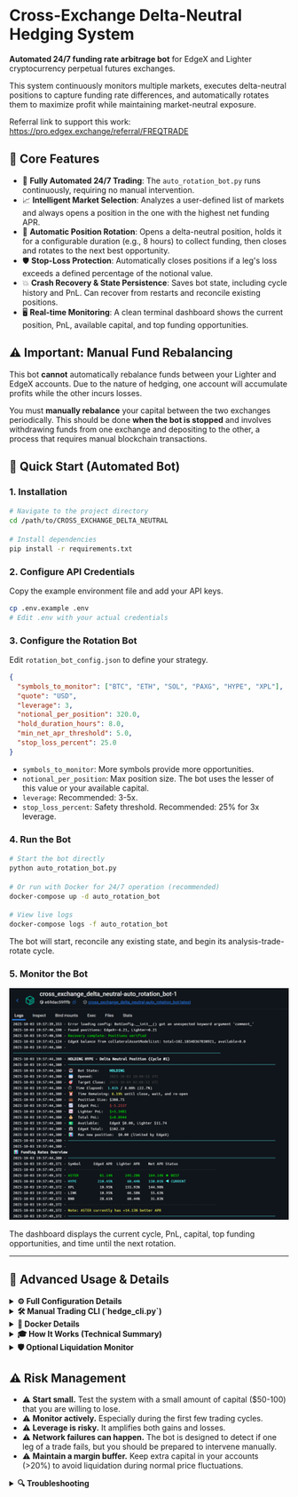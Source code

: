 # Cross-Exchange Delta-Neutral Hedging System

**Automated 24/7 funding rate arbitrage bot** for EdgeX and Lighter cryptocurrency perpetual futures exchanges.

This system continuously monitors multiple markets, executes delta-neutral positions to capture funding rate differences, and automatically rotates them to maximize profit while maintaining market-neutral exposure.

Referral link to support this work: https://pro.edgex.exchange/referral/FREQTRADE

## 🎯 Core Features

- 🤖 **Fully Automated 24/7 Trading**: The `auto_rotation_bot.py` runs continuously, requiring no manual intervention.
- 📈 **Intelligent Market Selection**: Analyzes a user-defined list of markets and always opens a position in the one with the highest net funding APR.
- 🔄 **Automatic Position Rotation**: Opens a delta-neutral position, holds it for a configurable duration (e.g., 8 hours) to collect funding, then closes and rotates to the next best opportunity.
- 🛡️ **Stop-Loss Protection**: Automatically closes positions if a leg's loss exceeds a defined percentage of the notional value.
- 💥 **Crash Recovery & State Persistence**: Saves bot state, including cycle history and PnL. Can recover from restarts and reconcile existing positions.
- 🖥️ **Real-time Monitoring**: A clean terminal dashboard shows the current position, PnL, available capital, and top funding opportunities.

## ⚠️ Important: Manual Fund Rebalancing

This bot **cannot** automatically rebalance funds between your Lighter and EdgeX accounts. Due to the nature of hedging, one account will accumulate profits while the other incurs losses.

You must **manually rebalance** your capital between the two exchanges periodically. This should be done **when the bot is stopped** and involves withdrawing funds from one exchange and depositing to the other, a process that requires manual blockchain transactions.

## 🚀 Quick Start (Automated Bot)

### 1. Installation

```bash
# Navigate to the project directory
cd /path/to/CROSS_EXCHANGE_DELTA_NEUTRAL

# Install dependencies
pip install -r requirements.txt
```

### 2. Configure API Credentials

Copy the example environment file and add your API keys.

```bash
cp .env.example .env
# Edit .env with your actual credentials
```

### 3. Configure the Rotation Bot

Edit `rotation_bot_config.json` to define your strategy.

```json
{
  "symbols_to_monitor": ["BTC", "ETH", "SOL", "PAXG", "HYPE", "XPL"],
  "quote": "USD",
  "leverage": 3,
  "notional_per_position": 320.0,
  "hold_duration_hours": 8.0,
  "min_net_apr_threshold": 5.0,
  "stop_loss_percent": 25.0
}
```
- `symbols_to_monitor`: More symbols provide more opportunities.
- `notional_per_position`: Max position size. The bot uses the lesser of this value or your available capital.
- `leverage`: Recommended: 3-5x.
- `stop_loss_percent`: Safety threshold. Recommended: 25% for 3x leverage.

### 4. Run the Bot

```bash
# Start the bot directly
python auto_rotation_bot.py

# Or run with Docker for 24/7 operation (recommended)
docker-compose up -d auto_rotation_bot

# View live logs
docker-compose logs -f auto_rotation_bot
```
The bot will start, reconcile any existing state, and begin its analysis-trade-rotate cycle.

### 5. Monitor the Bot

<img src="rotation_bot.png" alt="Rotation Bot Terminal Output" width="800">

The dashboard displays the current cycle, PnL, capital, top funding opportunities, and time until the next rotation.

---

## 🔧 Advanced Usage & Details

<details>
<summary><b>⚙️ Full Configuration Details</b></summary>

### `rotation_bot_config.json`

| Field | Type | Default | Description |
|-------|------|---------|-------------|
| `symbols_to_monitor` | array | `["BTC", "ETH", ...]` | List of symbols to analyze for funding opportunities |
| `quote` | string | `"USD"` | Quote currency for all markets |
| `leverage` | number | `3` | Leverage to use on both exchanges for all positions |
| `notional_per_position` | number | `320.0` | Maximum position size in USD (bot adjusts to actual available capital) |
| `hold_duration_hours` | number | `8.0` | How long to hold each position before closing (hours) |
| `wait_between_cycles_minutes` | number | `5.0` | Cooldown period between closing one position and opening the next (minutes) |
| `check_interval_seconds` | number | `300` | How often to check position health while holding (seconds, default: 5 minutes) |
| `min_net_apr_threshold` | number | `5.0` | Minimum net APR required to open a position (%) |
| `stop_loss_percent` | number | `25.0` | Stop-loss threshold as % of position notional (triggers on either leg) |
| `enable_stop_loss` | boolean | `true` | Enable automatic stop-loss protection |

### `.env` Environment Variables

- **EdgeX**: `EDGEX_BASE_URL`, `EDGEX_WS_URL`, `EDGEX_ACCOUNT_ID`, `EDGEX_STARK_PRIVATE_KEY`
- **Lighter**: `LIGHTER_BASE_URL`, `LIGHTER_WS_URL`, `API_KEY_PRIVATE_KEY`, `ACCOUNT_INDEX`, `API_KEY_INDEX`

**Note:** Margin mode is hardcoded to "cross" for delta-neutral hedging.

</details>

<details>
<summary><b>🛠️ Manual Trading CLI (`hedge_cli.py`)</b></summary>

For manual analysis and trading, use `hedge_cli.py`. This tool is useful for testing or when you need direct control. It uses `hedge_config.json` for its parameters.

**Key Commands:**

| Command | Description |
|---------|-------------|
| `funding_all` | Compare funding rates across all markets |
| `funding` | Check funding rates for the configured symbol |
| `capacity` | Calculate max position size from available capital |
| `status` | Check current position status on both exchanges |
| `open` | Open a delta-neutral position |
| `close` | Close both positions |
| `test` | Run a small, self-closing test trade |

**Example:**
```bash
# Check funding for PAXG and auto-configure long/short exchanges
python hedge_cli.py funding --config hedge_config.json

# Open a $100 position in the configured market
python hedge_cli.py open --size-quote 100 --config hedge_config.json
```

</details>

<details>
<summary><b>🐳 Docker Details</b></summary>

The `docker-compose.yml` is the easiest way to run the bot 24/7.

**Primary Service:**
```bash
# Start the automated bot in the background
docker-compose up -d auto_rotation_bot

# View live logs
docker-compose logs -f auto_rotation_bot

# Stop the bot
docker-compose stop auto_rotation_bot
```

Other services for manual commands (`open`, `close`, `funding`, etc.) and the `liquidation_monitor` are included but commented out in `docker-compose.yml`. Uncomment them to use them via `docker-compose run <service_name>`.

</details>

<details>
<summary><b>🎓 How It Works (Technical Summary)</b></summary>

- **Funding Rate Arbitrage**: The bot shorts the exchange with a higher funding rate and longs the one with a lower rate, profiting from the difference while remaining price-neutral.
- **Position Sizing**: It automatically calculates the largest possible identical position size that respects the tick size rules of both exchanges, preventing mismatches.
- **Order Execution**: It uses aggressive limit orders that cross the spread to ensure immediate execution, simulating market orders but with price protection. Orders are placed concurrently to minimize timing risk.

</details>

<details>
<summary><b>🛡️ Optional Liquidation Monitor</b></summary>

An optional, standalone service (`liquidation_monitor.py`) can run alongside the main bot to provide an extra layer of safety.

- Monitors margin ratios on both exchanges.
- Automatically closes positions if the margin ratio exceeds a safety threshold (default: 80%).
- Detects and flags unhedged (one-sided) positions.

**Run via Python:**
```bash
python liquidation_monitor.py --interval 60 --margin-threshold 80.0
```

**Run via Docker:**
```bash
# First, uncomment the 'liquidation_monitor' service in docker-compose.yml
docker-compose up -d liquidation_monitor
```

</details>

## ⚠️ Risk Management

- ⚠️ **Start small.** Test the system with a small amount of capital ($50-100) that you are willing to lose.
- ⚠️ **Monitor actively.** Especially during the first few trading cycles.
- ⚠️ **Leverage is risky.** It amplifies both gains and losses.
- ⚠️ **Network failures can happen.** The bot is designed to detect if one leg of a trade fails, but you should be prepared to intervene manually.
- ⚠️ **Maintain a margin buffer.** Keep extra capital in your accounts (>20%) to avoid liquidation during normal price fluctuations.

<details>
<summary><b>🔍 Troubleshooting</b></summary>

- **Bot enters ERROR state**: Check `logs/auto_rotation_bot.log`. If state is corrupt, you may need to delete `logs/bot_state.json` and restart.
- **"Computed size rounds to zero"**: Your `notional_per_position` is too small for the instrument's minimum size, or you have insufficient capital.
- **"Leverage setting failed"**: Verify API keys and exchange permissions.
- **Bot is waiting, not trading**: The `min_net_apr_threshold` may be too high for current market conditions, or you may need to add more symbols to `symbols_to_monitor`.

</details>
